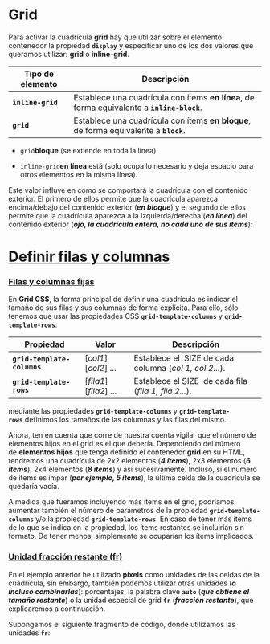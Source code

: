 # Grid

Para activar la cuadrícula **grid** hay que utilizar sobre el elemento contenedor la propiedad **`display`** y especificar uno de los dos valores que queramos utilizar: **grid** o **inline-grid**.

| **Tipo de elemento** | **Descripción** |
| --- | --- |
| **`inline-grid`** | Establece una cuadrícula con ítems **en línea**, de forma equivalente a **`inline-block`**. |
| **`grid`** | Establece una cuadrícula con ítems **en bloque**, de forma equivalente a **`block`**. |

- `grid`**bloque**
    (se extiende en toda la línea).
    
- `inline-grid`**en línea**
    está (solo ocupa lo necesario y deja espacio para otros elementos en la misma línea).

Este valor influye en como se comportará la cuadrícula con el contenido exterior. El primero de ellos permite que la cuadrícula aparezca encima/debajo del contenido exterior (***en bloque***) y el segundo de ellos permite que la cuadrícula aparezca a la izquierda/derecha (***en línea***) del contenido exterior (***ojo, la cuadrícula entera, no cada uno de sus ítems***):

# [**Definir filas y columnas**](https://lenguajecss.com/css/grid/que-es-grid/#definir-filas-y-columnas)

### [**Filas y columnas fijas**](https://lenguajecss.com/css/grid/que-es-grid/#filas-y-columnas-fijas)

En **Grid CSS**, la forma principal de definir una cuadrícula es indicar el tamaño de sus filas y sus columnas de forma explícita. Para ello, sólo tenemos que usar las propiedades CSS **`grid-template-columns`** y **`grid-template-rows`**:

| **Propiedad** | **Valor** | **Descripción** |
| --- | --- | --- |
| **`grid-template-columns`** | [*col1*] [*col2*] ... | Establece el  SIZE de cada columna (*col 1, col 2...*). |
| **`grid-template-rows`** | [*fila1*] [*fila2*] ... | Establece el SIZE  de cada fila (*fila 1, fila 2...*). |

mediante las propiedades **`grid-template-columns`** y **`grid-template-rows`** definimos los tamaños de las columnas y las filas del mismo.

Ahora, ten en cuenta que corre de nuestra cuenta vigilar que el número de elementos hijos en el grid es el que debería. Dependiendo del número de **elementos hijos** que tenga definido el contenedor **grid** en su HTML, tendremos una cuadrícula de 2x2 elementos (***4 ítems***), 2x3 elementos (***6 ítems***), 2x4 elementos (***8 ítems***) y así sucesivamente. Incluso, si el número de ítems es impar (***por ejemplo, 5 ítems***), la última celda de la cuadrícula se quedaría vacía.

A medida que fueramos incluyendo más ítems en el grid, podríamos aumentar también el número de parámetros de la propiedad **`grid-template-columns`** y/o la propiedad **`grid-template-rows`**. En caso de tener más ítems de lo que se indica en la propiedad, los ítems restantes se incluirían sin formato. De tener menos, simplemente se ocuparían los ítems implicados.

### [**Unidad fracción restante (fr)**](https://lenguajecss.com/css/grid/que-es-grid/#unidad-fracci%C3%B3n-restante-fr)

En el ejemplo anterior he utilizado **píxels** como unidades de las celdas de la cuadrícula, sin embargo, también podemos utilizar otras unidades (***o incluso combinarlas***): porcentajes, la palabra clave **`auto`** (***que obtiene el tamaño restante***) o la unidad especial de grid **`fr`** (***fracción restante***), que explicaremos a continuación.

Supongamos el siguiente fragmento de código, donde utilizamos las unidades **`fr`**: